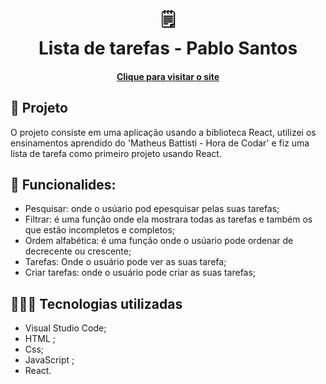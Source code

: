 <h1 align="center">
  🗒️<br>Lista de tarefas -  Pablo Santos
</h1>

<h4 align="center"><a href="https://lista-de-tarefas-pablo.netlify.app//">Clique para visitar o site</a></h4>

## 🌳 Projeto
O projeto consiste em uma aplicação usando a biblioteca React, utilizei os ensinamentos aprendido do 
'Matheus Battisti - Hora de Codar' e fiz uma lista de tarefa como primeiro projeto usando React.

## 📃 Funcionalides:

  -  Pesquisar: onde o usúario pod epesquisar pelas suas tarefas;
  -  Filtrar: é uma função onde ela mostrara todas as tarefas e também os que estão incompletos e completos;
  -  Ordem alfabética: é uma função onde o usúario pode ordenar de decrecente ou crescente;
  -  Tarefas: Onde o usuário pode ver as suas tarefa;
  -  Criar tarefas: onde o usuário pode criar as suas tarefas;

## 👨🏽‍💻 Tecnologias utilizadas
  - Visual Studio Code;
  - HTML ;
  - Css;
  - JavaScript ;
  - React.
